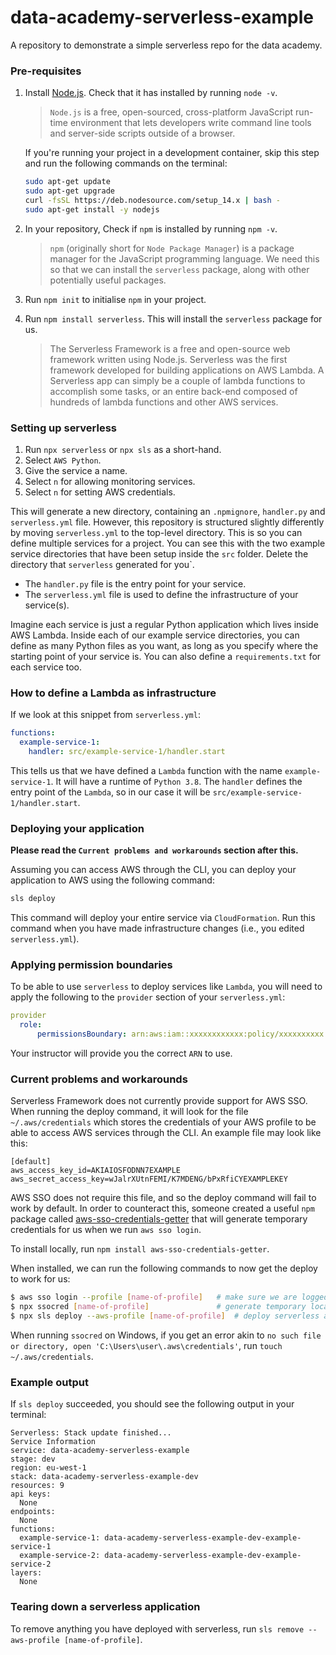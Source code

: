 # data-academy-serverless-example
A repository to demonstrate a simple serverless repo for the data academy.

### Pre-requisites

1. Install [Node.js](https://nodejs.org/en/). Check that it has installed by running `node -v`.

    > `Node.js` is a free, open-sourced, cross-platform JavaScript run-time environment that lets developers write command line tools and server-side scripts outside of a browser.

    If you're running your project in a development container, skip this step and run the following commands on the terminal:

    ```sh
    sudo apt-get update
    sudo apt-get upgrade
    curl -fsSL https://deb.nodesource.com/setup_14.x | bash -
    sudo apt-get install -y nodejs
    ```

1. In your repository, Check if `npm` is installed by running `npm -v`.

   > `npm` (originally short for `Node Package Manager`) is a package manager for the JavaScript programming language. We need this so that we can install the `serverless` package, along with other potentially useful packages.

1. Run `npm init` to initialise `npm` in your project.

1. Run `npm install serverless`. This will install the `serverless` package for us.

    > The Serverless Framework is a free and open-source web framework written using Node.js. Serverless was the first framework developed for building applications on AWS Lambda. A Serverless app can simply be a couple of lambda functions to accomplish some tasks, or an entire back-end composed of hundreds of lambda functions and other AWS services.

### Setting up serverless

1. Run `npx serverless` or `npx sls` as a short-hand.
1. Select `AWS Python`.
1. Give the service a name.
1. Select `n` for allowing monitoring services.
1. Select `n` for setting AWS credentials.

This will generate a new directory, containing an `.npmignore`, `handler.py` and `serverless.yml` file. However, this repository is structured slightly differently by moving `serverless.yml` to the top-level directory. This is so you can define multiple services for a project. You can see this with the two example service directories that have been setup inside the `src` folder. Delete the directory that `serverless` generated for you`.

- The `handler.py` file is the entry point for your service.
- The `serverless.yml` file is used to define the infrastructure of your service(s).

Imagine each service is just a regular Python application which lives inside AWS Lambda. Inside each of our example service directories, you can define as many Python files as you want, as long as you specify where the starting point of your service is. You can also define a `requirements.txt` for each service too.

### How to define a Lambda as infrastructure

If we look at this snippet from `serverless.yml`:

```yml
functions:
  example-service-1:
    handler: src/example-service-1/handler.start
```

This tells us that we have defined a `Lambda` function with the name `example-service-1`. It will have a runtime of `Python 3.8`. The `handler` defines the entry point of the `Lambda`, so in our case it will be `src/example-service-1/handler.start`.

### Deploying your application

**Please read the `Current problems and workarounds` section after this.**

Assuming you can access AWS through the CLI, you can deploy your application to AWS using the following command:

```sh
sls deploy
```

This command will deploy your entire service via `CloudFormation`. Run this command when you have made infrastructure changes (i.e., you edited `serverless.yml`).

### Applying permission boundaries

To be able to use `serverless` to deploy services like `Lambda`, you will need to apply the following to the `provider` section of your `serverless.yml`:

```yml
provider
  role:
      permissionsBoundary: arn:aws:iam::xxxxxxxxxxxx:policy/xxxxxxxxxx
```

Your instructor will provide you the correct `ARN` to use.

### Current problems and workarounds

Serverless Framework does not currently provide support for AWS SSO. When running the deploy command, it will look for the file `~/.aws/credentials` which stores the credentials of your AWS profile to be able to access AWS services through the CLI. An example file may look like this:

```
[default]
aws_access_key_id=AKIAIOSFODNN7EXAMPLE
aws_secret_access_key=wJalrXUtnFEMI/K7MDENG/bPxRfiCYEXAMPLEKEY
```

AWS SSO does not require this file, and so the deploy command will fail to work by default. In order to counteract this, someone created a useful `npm` package called [aws-sso-credentials-getter](https://github.com/PredictMobile/aws-sso-credentials-getter/) that will generate temporary credentials for us when we run `aws sso login`.

To install locally, run `npm install aws-sso-credentials-getter`.

When installed, we can run the following commands to now get the deploy to work for us:

```sh
$ aws sso login --profile [name-of-profile]   # make sure we are logged in first
$ npx ssocred [name-of-profile]               # generate temporary local credentials
$ npx sls deploy --aws-profile [name-of-profile]  # deploy serverless application to AWS
```

When running `ssocred` on Windows, if you get an error akin to `no such file or directory, open 'C:\Users\user\.aws\credentials'`, run `touch ~/.aws/credentials`.

### Example output

If `sls deploy` succeeded, you should see the following output in your terminal:

```
Serverless: Stack update finished...
Service Information
service: data-academy-serverless-example
stage: dev
region: eu-west-1
stack: data-academy-serverless-example-dev
resources: 9
api keys:
  None
endpoints:
  None
functions:
  example-service-1: data-academy-serverless-example-dev-example-service-1
  example-service-2: data-academy-serverless-example-dev-example-service-2
layers:
  None
```

### Tearing down a serverless application

To remove anything you have deployed with serverless, run `sls remove --aws-profile [name-of-profile]`.
